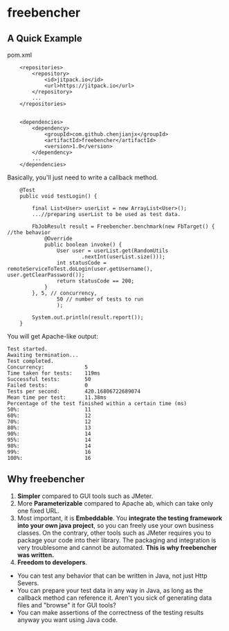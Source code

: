 # freebencher

## A Quick Example

pom.xml

````
	<repositories>
		<repository>
			<id>jitpack.io</id>
			<url>https://jitpack.io</url>
		</repository>
		...
	</repositories>


	<dependencies>
		<dependency>
			<groupId>com.github.chenjianjx</groupId>
			<artifactId>freebencher</artifactId>
			<version>1.0</version>
		</dependency>
		...
	</dependencies>	

````

Basically, you'll just need to write a callback method.
````
	@Test
	public void testLogin() {
		
		final List<User> userList = new ArrayList<User>();
		...//preparing userList to be used as test data.

		FbJobResult result = Freebencher.benchmark(new FbTarget() { //the behavior
			@Override
			public boolean invoke() {
				User user = userList.get(RandomUtils
						.nextInt(userList.size()));
				int statusCode = remoteServiceToTest.doLogin(user.getUsername(), user.getClearPassword());
				return statusCode == 200;
			}
		}, 5, // concurrency,
				50 // number of tests to run
				);

		System.out.println(result.report());
	}

````

You will get Apache-like output:
````
Test started.
Awaiting termination...
Test completed.
Concurrency:             5
Time taken for tests:    119ms
Successful tests:        50
Failed tests:            0
Tests per second:        420.16806722689074
Mean time per test:      11.38ms
Percentage of the test finished within a certain time (ms)
50%:                     11
60%:                     12
70%:                     12
80%:                     13
90%:                     14
95%:                     14
98%:                     14
99%:                     16
100%:                    16

````

## Why freebencher

1. __Simpler__ compared to GUI tools such as JMeter. 
2. More __Parameterizable__ compared to Apache ab, which can take only one fixed URL.
3. Most important, it is __Embeddable__. You __integrate the testing framework into your own java project__, so you can freely use your own business classes. On the contrary, other tools such as JMeter requires you to package your code into their library. The packaging and integration is very troublesome and cannot be automated. __This is why freebencher was written.__   
4. __Freedom to developers__. 
 * You can test any behavior that can be written in Java, not just Http Severs. 
 * You can prepare your test data in any way in Java, as long as the callback method can reference it.  Aren't you sick of generating data files and "browse" it for GUI tools? 
 * You can make assertions of the correctness of the testing results anyway you want using Java code.